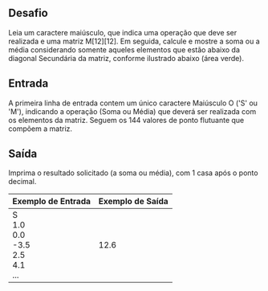 ## Desafio

Leia um caractere maiúsculo, que indica uma operação que deve ser realizada e uma matriz M[12][12]. Em seguida, calcule e mostre a soma ou a média considerando somente aqueles elementos que estão abaixo da diagonal Secundária da matriz, conforme ilustrado abaixo (área verde).

## Entrada

A primeira linha de entrada contem um único caractere Maiúsculo O ('S' ou 'M'), indicando a operação (Soma ou Média) que deverá ser realizada com os elementos da matriz. Seguem os 144 valores de ponto flutuante que compõem a matriz.

## Saída

Imprima o resultado solicitado (a soma ou média), com 1 casa após o ponto decimal.

 | Exemplo de Entrada | Exemplo de Saída|
| ---|--- |
| S<br />1.0<br />0.0<br />-3.5<br />2.5<br />4.1<br />... | 12.6 |

